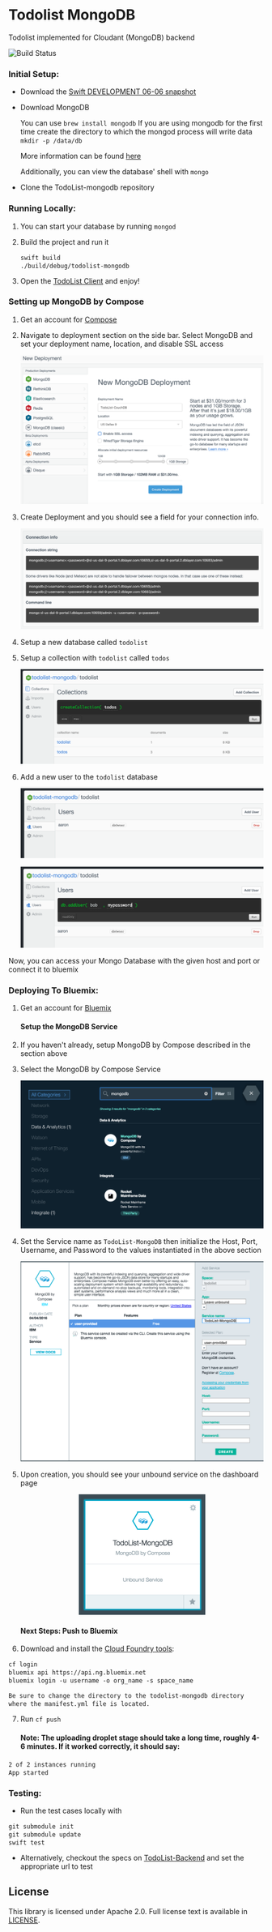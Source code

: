 # Todolist MongoDB

Todolist implemented for Cloudant (MongoDB) backend

![Build Status](https://travis-ci.org/IBM-Swift/todolist-mongodb.svg?branch=master)

### Initial Setup:

- Download the [Swift DEVELOPMENT 06-06 snapshot](https://swift.org/download/#snapshots)

- Download MongoDB

  You can use `brew install mongodb` If you are using mongodb for the first time create the directory to which the mongod process will write data
  `mkdir -p /data/db`

  More information can be found [here](https://docs.mongodb.com/manual/tutorial/install-mongodb-on-os-x/)

  Additionally, you can view the database' shell with `mongo`

- Clone the TodoList-mongodb repository


### Running Locally:

1. You can start your database by running `mongod`

2. Build the project and run it
    ```
    swift build
    ./build/debug/todolist-mongodb
    ```
3. Open the [TodoList Client](http://www.todobackend.com/client/index.html?http://localhost:8090) and enjoy!

### Setting up MongoDB by Compose ###

1. Get an account for [Compose](https://www.compose.com/mongodb/)

2. Navigate to deployment section on the side bar. Select MongoDB and set your deployment name, location, and disable SSL access

    ![MongoDB by Compose](images/mongodb_deployment.png)

3. Create Deployment and you should see a field for your connection info.

    ![MongoDB by Compose](images/mongodb_connection_info.png)

4. Setup a new database called `todolist`

5. Setup a collection with `todolist` called `todos`

    ![MongoDB by Compose](images/mongodb_collection_setup.png)

5. Add a new user to the `todolist` database

    ![MongoDB by Compose](images/mongodb_collect_user_setup.png)

    ![MongoDB by Compose](images/mongodb_collection_user_setup_2.png)

Now, you can access your Mongo Database with the given host and port or connect it to bluemix

### Deploying To Bluemix:

1. Get an account for [Bluemix](https://new-console.ng.bluemix.net/?direct=classic)

    #### Setup the MongoDB Service

2. If you haven't already, setup MongoDB by Compose described in the section above

3. Select the MongoDB by Compose Service

    ![MongoDB by Compose](images/bluemix_mongodb_initial_setup.png)

4. Set the Service name as `TodoList-MongoDB` then initialize the Host, Port, Username, and Password to the values instantiated in the above section

    ![MongoDB by Compose](images/bluemix_mongodb.png)

5. Upon creation, you should see your unbound service on the dashboard page

    <center><img src="images/bluemix_service.png" width="250"></center>

    #### Next Steps: Push to Bluemix

6. Download and install the [Cloud Foundry tools](https://new-console.ng.bluemix.net/docs/starters/install_cli.html):
```
cf login
bluemix api https://api.ng.bluemix.net
bluemix login -u username -o org_name -s space_name
```

    Be sure to change the directory to the todolist-mongodb directory where the manifest.yml file is located.

7. Run `cf push`

    #### Note: The uploading droplet stage should take a long time, roughly 4-6 minutes. If it worked correctly, it should say:
```
2 of 2 instances running
App started
```


### Testing:

- Run the test cases locally with
```
git submodule init
git submodule update
swift test
```

- Alternatively, checkout the specs on [TodoList-Backend](http://www.todobackend.com/specs/index.html?http://localhost:8090) and set the appropriate url to test

## License

This library is licensed under Apache 2.0. Full license text is available in [LICENSE](LICENSE).
